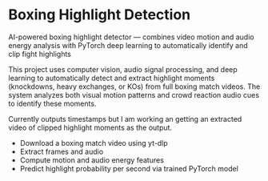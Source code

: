 # Boxing Highlight Detection
AI-powered boxing highlight detector — combines video motion and audio energy analysis with PyTorch deep learning to automatically identify and clip fight highlights

This project uses computer vision, audio signal processing, and deep learning to automatically detect and extract highlight moments (knockdowns, heavy exchanges, or KOs) from full boxing match videos.
The system analyzes both visual motion patterns and crowd reaction audio cues to identify these moments.

Currently outputs timestamps but I am working an getting an extracted video of clipped highlight moments as the output.


- Download a boxing match video using yt-dlp
- Extract frames and audio
- Compute motion and audio energy features
- Predict highlight probability per second via trained PyTorch model
